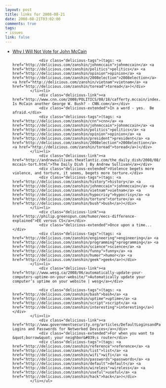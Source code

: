 ```yaml
--- 
layout: post
title: links for 2008-08-21
date: 2008-08-21T03:02:00
comments: true
tags:
- issues
link: false
---
```

<ul class="delicious"><li>
                <div class="delicious-link"><a href="http://www.military.com/opinion/0,15202,164859_1,00.html">Why I Will Not Vote for John McCain</a></div>
                
                <div class="delicious-tags">(tags: <a href="http://delicious.com/zanshin/johnmccain">johnmccain</a> <a href="http://delicious.com/zanshin/politics">politics</a> <a href="http://delicious.com/zanshin/opinion">opinion</a> <a href="http://delicious.com/zanshin/2008election">2008election</a> <a href="http://delicious.com/zanshin/vietnam">vietnam</a> <a href="http://delicious.com/zanshin/toread">toread</a>)</div>
            </li><li>
                <div class="delicious-link"><a href="http://www.cnn.com/2008/POLITICS/08/18/cafferty.mccain/index.html">Commentary: Is McCain another George W. Bush? - CNN.com</a></div>
                <div class="delicious-extended">In a word - yes.  Be afraid.</div>
                <div class="delicious-tags">(tags: <a href="http://delicious.com/zanshin/cnn">cnn</a> <a href="http://delicious.com/zanshin/johnmccain">johnmccain</a> <a href="http://delicious.com/zanshin/politics">politics</a> <a href="http://delicious.com/zanshin/opinion">opinion</a> <a href="http://delicious.com/zanshin/president">president</a> <a href="http://delicious.com/zanshin/2008election">2008election</a> <a href="http://delicious.com/zanshin/toread">toread</a>)</div>
            </li><li>
                <div class="delicious-link"><a href="http://andrewsullivan.theatlantic.com/the_daily_dish/2008/08/was-mccain-tort.html">The Daily Dish | By Andrew Sullivan</a></div>
                <div class="delicious-extended">Violence begets more violence, and torture, it seems, begets more torture.</div>
                <div class="delicious-tags">(tags: <a href="http://delicious.com/zanshin/history">history</a> <a href="http://delicious.com/zanshin/johnmccain">johnmccain</a> <a href="http://delicious.com/zanshin/vietnam">vietnam</a> <a href="http://delicious.com/zanshin/hypocrisy">hypocrisy</a> <a href="http://delicious.com/zanshin/torture">torture</a> <a href="http://delicious.com/zanshin/bush">bush</a>)</div>
            </li><li>
                <div class="delicious-link"><a href="http://philip.greenspun.com/humor/eecs-difference-explained">EE versus CS</a></div>
                <div class="delicious-extended">Once upon a time...</div>
                <div class="delicious-tags">(tags: <a href="http://delicious.com/zanshin/engineering">engineering</a> <a href="http://delicious.com/zanshin/programming">programming</a> <a href="http://delicious.com/zanshin/science">science</a> <a href="http://delicious.com/zanshin/funny">funny</a> <a href="http://delicious.com/zanshin/humor">humor</a> <a href="http://delicious.com/zanshin/geek">geek</a>)</div>
            </li><li>
                <div class="delicious-link"><a href="http://www.wesg.ca/2008/06/automatically-update-your-computers-uptime-on-your-website/">Automatically update your computer’s uptime on your website | wesg</a></div>
                
                <div class="delicious-tags">(tags: <a href="http://delicious.com/zanshin/bash">bash</a> <a href="http://delicious.com/zanshin/uptime">uptime</a> <a href="http://delicious.com/zanshin/script">script</a> <a href="http://delicious.com/zanshin/interesting">interesting</a>)</div>
            </li><li>
                <div class="delicious-link"><a href="http://www.governmentsecurity.org/articles/DefaultLoginsandPasswordsforNetworkedDevices.php">Default Logins and Passwords for Networked Devices</a></div>
                <div class="delicious-extended">For when you want to &quot;borrow&quot; your neighbor&#039;s router</div>
                <div class="delicious-tags">(tags: <a href="http://delicious.com/zanshin/reference">reference</a> <a href="http://delicious.com/zanshin/list">list</a> <a href="http://delicious.com/zanshin/wifi">wifi</a> <a href="http://delicious.com/zanshin/passwords">passwords</a> <a href="http://delicious.com/zanshin/default">default</a> <a href="http://delicious.com/zanshin/wireless">wireless</a> <a href="http://delicious.com/zanshin/useful">useful</a> <a href="http://delicious.com/zanshin/hack">hack</a>)</div>
            </li></ul>
